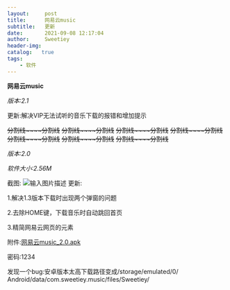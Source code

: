 ```yaml
---
layout:     post
title:      网易云music
subtitle:   更新
date:       2021-09-08 12:17:04
author:     Sweetiey
header-img: 
catalog:   true
tags:
    - 软件
---
```

**网易云music**

*版本:2.1*

更新:解决VIP无法试听的音乐下载的报错和增加提示

~~分割线~~~~分割线~~ ~~分割线~~~~分割线~~ ~~分割线~~~~分割线~~ ~~分割线~~~~分割线~~ ~~分割线~~~~分割线~~ ~~分割线~~~~分割线~~ ~~分割线~~~~分割线~~

*版本:2.0*

*软件大小:2.56M*

截图:
![输入图片描述](https://z3.ax1x.com/2021/09/08/h74N2F.jpg)
更新:

1.解决1.3版本下载时出现两个弹窗的问题

2.去除HOME键，下载音乐时自动跳回首页

3.精简网易云网页的元素

附件:[网易云music_2.0.apk](https://tz6.lanzoui.com/b0308jmzi)

密码:1234

发现一个bug:安卓版本太高下载路径变成/storage/emulated/0/
Android/data/com.sweetiey.music/files/Sweetiey/
